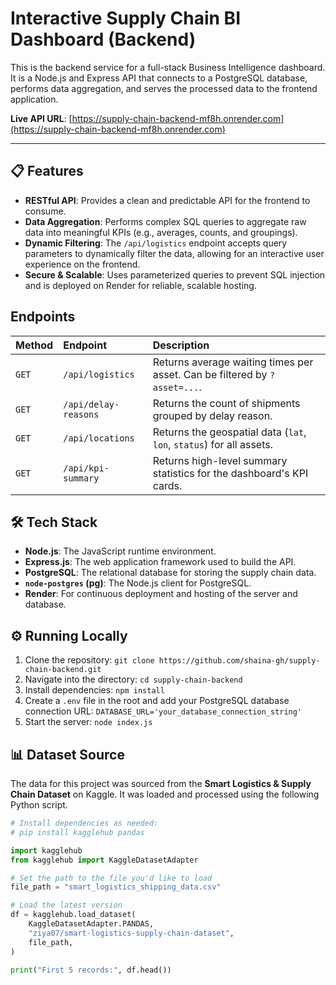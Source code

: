 # Interactive Supply Chain BI Dashboard (Backend)

This is the backend service for a full-stack Business Intelligence dashboard. It is a Node.js and Express API that connects to a PostgreSQL database, performs data aggregation, and serves the processed data to the frontend application.

**Live API URL**: [https://supply-chain-backend-mf8h.onrender.com](https://supply-chain-backend-mf8h.onrender.com)

---

## 📋 Features

* **RESTful API**: Provides a clean and predictable API for the frontend to consume.
* **Data Aggregation**: Performs complex SQL queries to aggregate raw data into meaningful KPIs (e.g., averages, counts, and groupings).
* **Dynamic Filtering**: The `/api/logistics` endpoint accepts query parameters to dynamically filter the data, allowing for an interactive user experience on the frontend.
* **Secure & Scalable**: Uses parameterized queries to prevent SQL injection and is deployed on Render for reliable, scalable hosting.

## Endpoints

| Method | Endpoint                    | Description                                                              |
| :----- | :-------------------------- | :----------------------------------------------------------------------- |
| `GET`  | `/api/logistics`            | Returns average waiting times per asset. Can be filtered by `?asset=...`. |
| `GET`  | `/api/delay-reasons`        | Returns the count of shipments grouped by delay reason.                  |
| `GET`  | `/api/locations`            | Returns the geospatial data (`lat`, `lon`, `status`) for all assets.     |
| `GET`  | `/api/kpi-summary`          | Returns high-level summary statistics for the dashboard's KPI cards.     |


## 🛠️ Tech Stack

* **Node.js**: The JavaScript runtime environment.
* **Express.js**: The web application framework used to build the API.
* **PostgreSQL**: The relational database for storing the supply chain data.
* **`node-postgres` (pg)**: The Node.js client for PostgreSQL.
* **Render**: For continuous deployment and hosting of the server and database.

## ⚙️ Running Locally

1.  Clone the repository:
    `git clone https://github.com/shaina-gh/supply-chain-backend.git`
2.  Navigate into the directory:
    `cd supply-chain-backend`
3.  Install dependencies:
    `npm install`
4.  Create a `.env` file in the root and add your PostgreSQL database connection URL:
    `DATABASE_URL='your_database_connection_string'`
5.  Start the server:
    `node index.js`

## 📊 Dataset Source

The data for this project was sourced from the **Smart Logistics & Supply Chain Dataset** on Kaggle. It was loaded and processed using the following Python script.

```python
# Install dependencies as needed:
# pip install kagglehub pandas

import kagglehub
from kagglehub import KaggleDatasetAdapter

# Set the path to the file you'd like to load
file_path = "smart_logistics_shipping_data.csv"

# Load the latest version
df = kagglehub.load_dataset(
    KaggleDatasetAdapter.PANDAS,
    "ziya07/smart-logistics-supply-chain-dataset",
    file_path,
)

print("First 5 records:", df.head())
```
